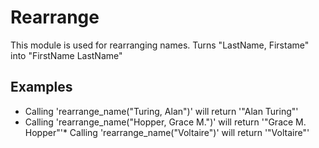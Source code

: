 Rearrange
========

This module is used for rearranging names.
Turns "LastName, Firstame" into "FirstName LastName"

## Examples

* Calling 'rearrange_name("Turing, Alan")' will return '"Alan Turing"'
* Calling 'rearrange_name("Hopper, Grace M.")' will return '"Grace M. Hopper"'* Calling 'rearrange_name("Voltaire")' will return '"Voltaire"'
